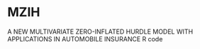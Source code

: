 # MZIH
A NEW MULTIVARIATE ZERO-INFLATED HURDLE MODEL WITH APPLICATIONS IN AUTOMOBILE INSURANCE
R code
